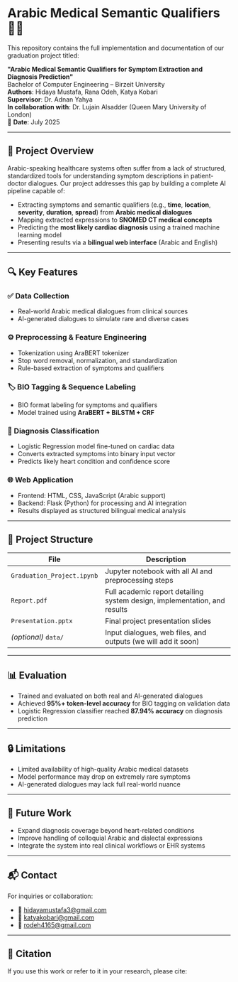 # Arabic Medical Semantic Qualifiers 💉🧠

This repository contains the full implementation and documentation of our graduation project titled:

**"Arabic Medical Semantic Qualifiers for Symptom Extraction and Diagnosis Prediction"**  
Bachelor of Computer Engineering – Birzeit University  
**Authors**: Hidaya Mustafa, Rana Odeh, Katya Kobari  
**Supervisor**: Dr. Adnan Yahya  
**In collaboration with**: Dr. Lujain Alsadder (Queen Mary University of London)  
📅 **Date**: July 2025

---

## 🧠 Project Overview

Arabic-speaking healthcare systems often suffer from a lack of structured, standardized tools for understanding symptom descriptions in patient-doctor dialogues. Our project addresses this gap by building a complete AI pipeline capable of:

- Extracting symptoms and semantic qualifiers (e.g., **time**, **location**, **severity**, **duration**, **spread**) from **Arabic medical dialogues**
- Mapping extracted expressions to **SNOMED CT medical concepts**
- Predicting the **most likely cardiac diagnosis** using a trained machine learning model
- Presenting results via a **bilingual web interface** (Arabic and English)

---

## 🔍 Key Features

### ✅ Data Collection
- Real-world Arabic medical dialogues from clinical sources
- AI-generated dialogues to simulate rare and diverse cases

### ⚙️ Preprocessing & Feature Engineering
- Tokenization using AraBERT tokenizer
- Stop word removal, normalization, and standardization
- Rule-based extraction of symptoms and qualifiers

### 🏷️ BIO Tagging & Sequence Labeling
- BIO format labeling for symptoms and qualifiers
- Model trained using **AraBERT + BiLSTM + CRF**

### 🧩 Diagnosis Classification
- Logistic Regression model fine-tuned on cardiac data
- Converts extracted symptoms into binary input vector
- Predicts likely heart condition and confidence score

### 🌐 Web Application
- Frontend: HTML, CSS, JavaScript (Arabic support)
- Backend: Flask (Python) for processing and AI integration
- Results displayed as structured bilingual medical analysis

---

## 📁 Project Structure

| File | Description |
|------|-------------|
| `Graduation_Project.ipynb` | Jupyter notebook with all AI and preprocessing steps |
| `Report.pdf` | Full academic report detailing system design, implementation, and results |
| `Presentation.pptx` | Final project presentation slides |
| *(optional)* `data/` | Input dialogues, web files, and outputs (we will add it soon) |

---

## 📊 Evaluation

- Trained and evaluated on both real and AI-generated dialogues
- Achieved **95%+ token-level accuracy** for BIO tagging on validation data
- Logistic Regression classifier reached **87.94% accuracy** on diagnosis prediction

---

## 🔒 Limitations

- Limited availability of high-quality Arabic medical datasets
- Model performance may drop on extremely rare symptoms
- AI-generated dialogues may lack full real-world nuance

---

## 🔭 Future Work

- Expand diagnosis coverage beyond heart-related conditions
- Improve handling of colloquial Arabic and dialectal expressions
- Integrate the system into real clinical workflows or EHR systems

---

## 📬 Contact

For inquiries or collaboration:

- 📧 hidayamustafa3@gmail.com  
- 📧 katyakobari@gmail.com
- 📧 rodeh4165@gmail.com

---

## 📝 Citation

If you use this work or refer to it in your research, please cite:


